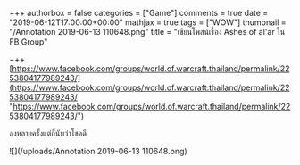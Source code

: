 +++
authorbox = false
categories = ["Game"]
comments = true
date = "2019-06-12T17:00:00+00:00"
mathjax = true
tags = ["WOW"]
thumbnail = "/Annotation 2019-06-13 110648.png"
title = "เขียนโพสน์เรื่อง Ashes of al'ar ใน FB Group"

+++
[https://www.facebook.com/groups/world.of.warcraft.thailand/permalink/2253804177989243/](https://www.facebook.com/groups/world.of.warcraft.thailand/permalink/2253804177989243/ "https://www.facebook.com/groups/world.of.warcraft.thailand/permalink/2253804177989243/")

ลงหลายครั้งแต่ก็นับว่าโชคดี

![](/uploads/Annotation 2019-06-13 110648.png)